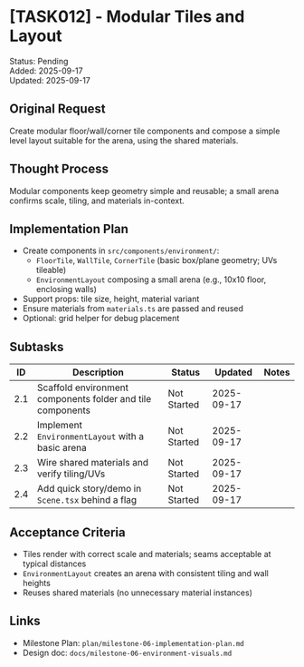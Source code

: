 # [TASK012] - Modular Tiles and Layout

Status: Pending  
Added: 2025-09-17  
Updated: 2025-09-17

## Original Request

Create modular floor/wall/corner tile components and compose a simple level layout suitable for the arena, using the shared materials.

## Thought Process

Modular components keep geometry simple and reusable; a small arena confirms scale, tiling, and materials in-context.

## Implementation Plan

- Create components in `src/components/environment/`:
  - `FloorTile`, `WallTile`, `CornerTile` (basic box/plane geometry; UVs tileable)
  - `EnvironmentLayout` composing a small arena (e.g., 10x10 floor, enclosing walls)
- Support props: tile size, height, material variant
- Ensure materials from `materials.ts` are passed and reused
- Optional: grid helper for debug placement

## Subtasks

| ID | Description | Status | Updated | Notes |
|----|-------------|--------|---------|-------|
| 2.1 | Scaffold environment components folder and tile components | Not Started | 2025-09-17 |  |
| 2.2 | Implement `EnvironmentLayout` with a basic arena | Not Started | 2025-09-17 |  |
| 2.3 | Wire shared materials and verify tiling/UVs | Not Started | 2025-09-17 |  |
| 2.4 | Add quick story/demo in `Scene.tsx` behind a flag | Not Started | 2025-09-17 |  |

## Acceptance Criteria

- Tiles render with correct scale and materials; seams acceptable at typical distances
- `EnvironmentLayout` creates an arena with consistent tiling and wall heights
- Reuses shared materials (no unnecessary material instances)

## Links

- Milestone Plan: `plan/milestone-06-implementation-plan.md`
- Design doc: `docs/milestone-06-environment-visuals.md`
